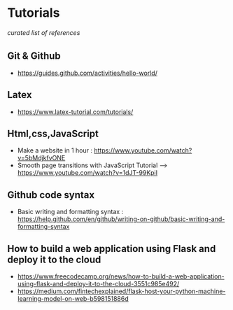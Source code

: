 # Tutorials
###### curated list of references

## Git & Github
- https://guides.github.com/activities/hello-world/
## Latex
- https://www.latex-tutorial.com/tutorials/
## Html,css,JavaScript
- Make a website in 1 hour : https://www.youtube.com/watch?v=5bMdjkfvONE
- Smooth page transitions with JavaScript Tutorial -->
https://www.youtube.com/watch?v=1dJT-99KpiI

## Github code syntax
- Basic writing and formatting syntax : https://help.github.com/en/github/writing-on-github/basic-writing-and-formatting-syntax

## How to build a web application using Flask and deploy it to the cloud
- https://www.freecodecamp.org/news/how-to-build-a-web-application-using-flask-and-deploy-it-to-the-cloud-3551c985e492/
- https://medium.com/fintechexplained/flask-host-your-python-machine-learning-model-on-web-b598151886d
